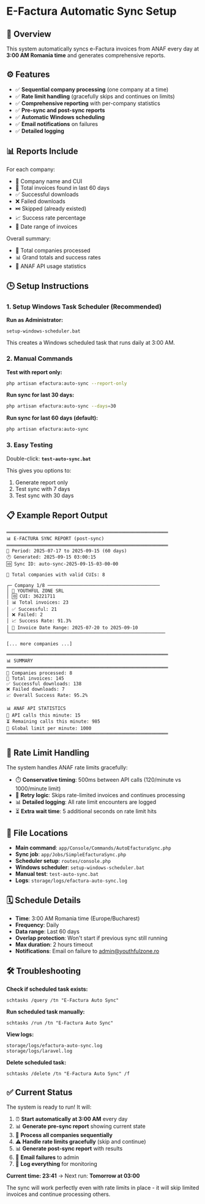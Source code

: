 # E-Factura Automatic Sync Setup

## 🚀 Overview

This system automatically syncs e-Factura invoices from ANAF every day at **3:00 AM Romania time** and generates comprehensive reports.

## ⚙️ Features

- ✅ **Sequential company processing** (one company at a time)
- ✅ **Rate limit handling** (gracefully skips and continues on limits)
- ✅ **Comprehensive reporting** with per-company statistics
- ✅ **Pre-sync and post-sync reports**
- ✅ **Automatic Windows scheduling**
- ✅ **Email notifications** on failures
- ✅ **Detailed logging**

## 📊 Reports Include

For each company:
- 🏢 Company name and CUI
- 📄 Total invoices found in last 60 days
- ✅ Successful downloads
- ❌ Failed downloads
- ⏭️ Skipped (already existed)
- 📈 Success rate percentage
- 📅 Date range of invoices

Overall summary:
- 🏢 Total companies processed
- 📊 Grand totals and success rates
- 🔄 ANAF API usage statistics

## 🕒 Setup Instructions

### 1. Setup Windows Task Scheduler (Recommended)

**Run as Administrator:**
```batch
setup-windows-scheduler.bat
```

This creates a Windows scheduled task that runs daily at 3:00 AM.

### 2. Manual Commands

**Test with report only:**
```bash
php artisan efactura:auto-sync --report-only
```

**Run sync for last 30 days:**
```bash
php artisan efactura:auto-sync --days=30
```

**Run sync for last 60 days (default):**
```bash
php artisan efactura:auto-sync
```

### 3. Easy Testing

Double-click: **`test-auto-sync.bat`**

This gives you options to:
1. Generate report only
2. Test sync with 7 days
3. Test sync with 30 days

## 📋 Example Report Output

```
═══════════════════════════════════════════════════════════
📊 E-FACTURA SYNC REPORT (post-sync)
═══════════════════════════════════════════════════════════
📅 Period: 2025-07-17 to 2025-09-15 (60 days)
🕐 Generated: 2025-09-15 03:00:15
🆔 Sync ID: auto-sync-2025-09-15-03-00-00

🏢 Total companies with valid CUIs: 8

┌─ Company 1/8 ─────────────────────────────────────────
│ 🏢 YOUTHFUL ZONE SRL
│ 🆔 CUI: 36221711
│ 📊 Total invoices: 23
│ ✅ Successful: 21
│ ❌ Failed: 2
│ 📈 Success Rate: 91.3%
│ 📅 Invoice Date Range: 2025-07-20 to 2025-09-10
└─────────────────────────────────────────────────────────

[... more companies ...]

═══════════════════════════════════════════════════════════
📊 SUMMARY
═══════════════════════════════════════════════════════════
🏢 Companies processed: 8
📄 Total invoices: 145
✅ Successful downloads: 138
❌ Failed downloads: 7
📈 Overall Success Rate: 95.2%

📊 ANAF API STATISTICS
🔄 API calls this minute: 15
⏳ Remaining calls this minute: 985
🚦 Global limit per minute: 1000
═══════════════════════════════════════════════════════════
```

## 🔧 Rate Limit Handling

The system handles ANAF rate limits gracefully:

- ⏱️ **Conservative timing**: 500ms between API calls (120/minute vs 1000/minute limit)
- 🔄 **Retry logic**: Skips rate-limited invoices and continues processing
- 📊 **Detailed logging**: All rate limit encounters are logged
- ⏳ **Extra wait time**: 5 additional seconds on rate limit hits

## 📂 File Locations

- **Main command**: `app/Console/Commands/AutoEfacturaSync.php`
- **Sync job**: `app/Jobs/SimpleEfacturaSync.php`
- **Scheduler setup**: `routes/console.php`
- **Windows scheduler**: `setup-windows-scheduler.bat`
- **Manual test**: `test-auto-sync.bat`
- **Logs**: `storage/logs/efactura-auto-sync.log`

## 🗓️ Schedule Details

- **Time**: 3:00 AM Romania time (Europe/Bucharest)
- **Frequency**: Daily
- **Data range**: Last 60 days
- **Overlap protection**: Won't start if previous sync still running
- **Max duration**: 2 hours timeout
- **Notifications**: Email on failure to admin@youthfulzone.ro

## 🛠️ Troubleshooting

**Check if scheduled task exists:**
```batch
schtasks /query /tn "E-Factura Auto Sync"
```

**Run scheduled task manually:**
```batch
schtasks /run /tn "E-Factura Auto Sync"
```

**View logs:**
```
storage/logs/efactura-auto-sync.log
storage/logs/laravel.log
```

**Delete scheduled task:**
```batch
schtasks /delete /tn "E-Factura Auto Sync" /f
```

## ✅ Current Status

The system is ready to run! It will:

1. ⏰ **Start automatically at 3:00 AM** every day
2. 📊 **Generate pre-sync report** showing current state
3. 🔄 **Process all companies sequentially**
4. ⚠️ **Handle rate limits gracefully** (skip and continue)
5. 📊 **Generate post-sync report** with results
6. 📧 **Email failures** to admin
7. 📝 **Log everything** for monitoring

**Current time: 23:41** → Next run: **Tomorrow at 03:00**

The sync will work perfectly even with rate limits in place - it will skip limited invoices and continue processing others.